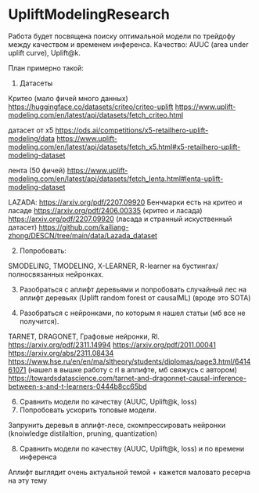 # UpliftModelingResearch

Работа будет посвящена поиску оптимальной модели по трейдофу между качеством и временем инференса.
Качество: AUUC (area under uplift curve), Uplift@k.
 
План примерно такой:
1. Датасеты

Критео (мало фичей много данных) https://huggingface.co/datasets/criteo/criteo-uplift https://www.uplift-modeling.com/en/latest/api/datasets/fetch_criteo.html

датасет от x5 https://ods.ai/competitions/x5-retailhero-uplift-modeling/data https://www.uplift-modeling.com/en/latest/api/datasets/fetch_x5.html#x5-retailhero-uplift-modeling-dataset

лента (50 фичей) https://www.uplift-modeling.com/en/latest/api/datasets/fetch_lenta.html#lenta-uplift-modeling-dataset

LAZADA: https://arxiv.org/pdf/2207.09920
Бенчмарки есть на критео и ласаде 
https://arxiv.org/pdf/2406.00335 (критео и ласада)
https://arxiv.org/pdf/2207.09920 (ласада и странный искуственный датасет) https://github.com/kailiang-zhong/DESCN/tree/main/data/Lazada_dataset

2. Попробовать:

SMODELING, TMODELING, X-LEARNER, R-learner на бустингах/полносвязанных нейронках.

3. Разобраться с аплифт деревьями и попробовать случайный лес на аплифт деревьях (Uplift random forest от causalML) (вроде это SOTA)

4. Разобраться с нейронками, по которым я нашел статьи (мб все не получится). 

TARNET, DRAGONET, Графовые нейронки, Rl.
https://arxiv.org/pdf/2311.14994
https://arxiv.org/pdf/2011.00041
https://arxiv.org/abs/2311.08434
https://www.hse.ru/en/en/ma/sltheory/students/diplomas/page3.html/641461071 (нашел в вышке работу с rl в аплифте, мб свяжусь с автором)
https://towardsdatascience.com/tarnet-and-dragonnet-causal-inference-between-s-and-t-learners-0444b8cc65bd 

6. Сравнить модели по качеству (AUUC, Uplift@k, loss) 
7. Попробовать ускорить топовые модели.

Запрунить деревья в аплифт-лесе, скомпрессировать нейронки (knoiwledge distilaltion, pruning, quantization)

8. Сравнить модели по качеству (AUUC, Uplift@k, loss) и по времени инференса

Аплифт выглядит очень актуальной темой + кажется маловато ресерча на эту тему
